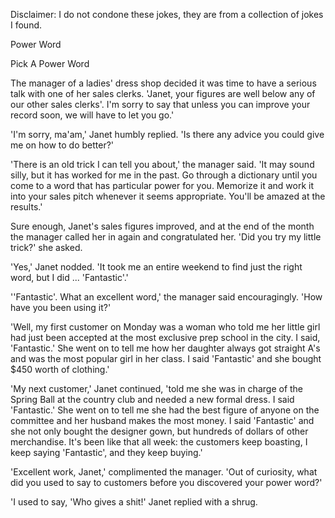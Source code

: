 Disclaimer: I do not condone these jokes, they are from a collection of jokes I found.

Power Word

Pick A Power Word

The manager of a ladies' dress shop decided it was time to have a serious talk with one of her sales clerks. 'Janet, your figures are well below any of our other sales clerks'. I'm sorry to say that unless you can improve your record soon, we will have to let you go.'

'I'm sorry, ma'am,' Janet humbly replied. 'Is there any advice you could give me on how to do better?'

'There is an old trick I can tell you about,' the manager said. 'It may sound silly, but it has worked for me in the past. Go through a dictionary until you come to a word that has particular power for you. Memorize it and work it into your sales pitch whenever it seems appropriate. You'll be amazed at the results.'

Sure enough, Janet's sales figures improved, and at the end of the month the manager called her in again and congratulated her. 'Did you try my little trick?' she asked.

'Yes,' Janet nodded. 'It took me an entire weekend to find just the right word, but I did ... 'Fantastic'.'

''Fantastic'. What an excellent word,' the manager said encouragingly. 'How have you been using it?'

'Well, my first customer on Monday was a woman who told me her little girl had just been accepted at the most exclusive prep school in the city. I said, 'Fantastic.' She went on to tell me how her daughter always got straight A's and was the most popular girl in her class. I said 'Fantastic' and she bought $450 worth of clothing.'

'My next customer,' Janet continued, 'told me she was in charge of the Spring Ball at the country club and needed a new formal dress. I said 'Fantastic.' She went on to tell me she had the best figure of anyone on the committee and her husband makes the most money. I said 'Fantastic' and she not only bought the designer gown, but hundreds of dollars of other merchandise. It's been like that all week: the customers keep boasting, I keep saying 'Fantastic', and they keep buying.'

'Excellent work, Janet,' complimented the manager. 'Out of curiosity, what did you used to say to customers before you discovered your power word?'

'I used to say, 'Who gives a shit!' Janet replied with a shrug.

